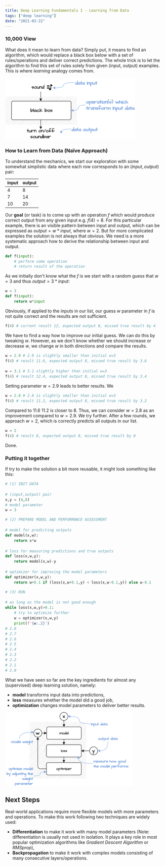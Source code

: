 ```yaml
---
title: Deep Learning Fundamentals I - Learning from Data 
tags: ["deep learning"]
date: "2021-03-22"
---
```



### 10,000 View

What does it mean to learn from data? Simply put, it means to find an algorithm, which would replace a black box below with a set of rules/operations and deliver correct predictions. The whole trick is to let the algorithm to find this set of rules solely from given (input, output) examples. This is where *learning* analogy comes from.

![black box](./deeplych-dl-model.png)

### How to Learn from Data (Naïve Approach)
To understand the mechanics, we start our exploration with some somewhat simplistic data where each row corresponds to an $(input, output)$ pair:


| input  | output |
|--------|--------|
| 4      | 8      |
| 7      | 14     |
| 10     | 20     |

Our **goal** (or task) is to come up with an operation $f$ which would produce correct output from any given input e.g. $f(4)=8$. For this particular example, there is an visible pattern between input and output, which can be expressed as $output=w*input$, where $w=2$. But for more complicated examples the solution is not always that obvious. We need is a more systematic approach how to derive the relationship between input and output. 


```python
def f(input):
    # perform some operation
    # return result of the operation
```

As we initially don't know what the $f$ is we start with a random guess that $w=3$ and thus $output=3*input$:  

```python
w = 3
def f(input):
    return w*input
```

Obviously, if applied to the inputs in our list, our guess $w$ parameter in $f$ is not quite correct and the results are not sufficient.

```python
f(4) # current result 12, expected output 8, missed true result by 4
```

We have to find a way how to improve our initial guess. We can do this by tweaking $w$. However, as we don't know whether we should increase or decrease $w$, we change $w$ in both directions and compare the results.

```python
w = 2.9 # 2.9 is slightly smaller than initial w=3
f(4) # result 11.6, expected output 8, missed true result by 3.6

w = 3.1 # 3.1 slightly higher than initial w=3
f(4) # result 12.4, expected output 8, missed true result by 3.4
```

Setting parameter $w=2.9$ leads to better results. We 

```python
w = 2.8 # 2.8 is slightly smaller than initial w=3
f(4) # result 11.2, expected output 8, missed true result by 3.2
```

Compared to $11.6$ $11.2$ is closer to $8$. Thus, we can consider $w=2.8$ as an improvement compared to $w=2.9$. We try further. After a few rounds, we approach $w=2$, which is  correctly predicts all outputs in our list. 
```python
w = 2 
f(4) # result 8, expected output 8, missed true result by 0
```
Done.

### Putting it together
If try to make the solution a bit more reusable, it might look something like this:

```python
# (1) INIT DATA

# (input,output) pair
x,y = (4,8) 
# model parameter
w = 3 
```

```python
# (2) PREPARE MODEL AND PERFORMANCE ASSESSMENT
 
# model for predicting outputs
def model(x,w):
    return x*w

# loss for measuring predictions and true outputs
def loss(x,w,y):
    return model(x,w)-y

# optimizer for improving the model parameters
def optimizer(x,w,y):
    return w+0.1 if (loss(x,w+0.1,y) < loss(x,w-0.1,y)) else w-0.1
```

```python
# (3) RUN

# as long as the model is not good enough
while loss(x,w,y)>0.1:
    # try to optimize further
    w = optimizer(x,w,y)
    print(f'{w:.2}') 
# 2.8
# 2.7
# 2.6
# 2.5
# 2.4
# 2.3
# 2.2
# 2.1
# 2.0  
```

What we have seen so far are the key ingredients for almost any (supervised) deep learning solution, namely:
- **model** transforms input data into predictions, 
- **loss** measures whether the model did a good job,
- **optimization** changes model parameters to deliver better results.

![black box](./deeplych-dl-overview.png)

## Next Steps
Real-world applications require more flexible models with more parameters and operations. To make this work following two techniques are widely used:

- **Differentiation** to make it work with many model parameters (Note: differentiation is usually not used in isolation. It plays a key role in most popular optimization algorithms like *Gradient Descent Algorithm* or *RMSprop*), 
- **Backpropagation** to make it work with complex models consisting of many consecutive layers/operations.



